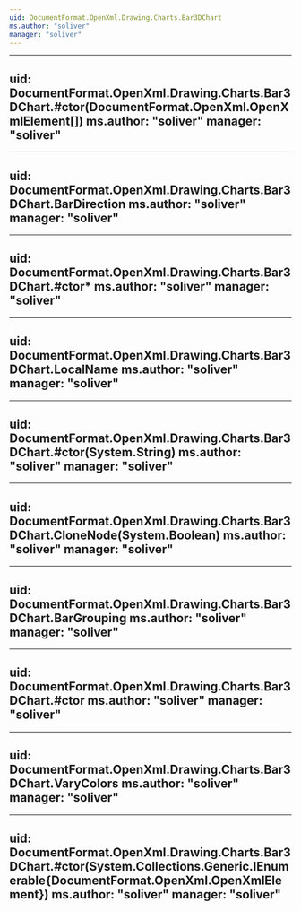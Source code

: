 ```yaml
---
uid: DocumentFormat.OpenXml.Drawing.Charts.Bar3DChart
ms.author: "soliver"
manager: "soliver"
---
```


---
uid: DocumentFormat.OpenXml.Drawing.Charts.Bar3DChart.#ctor(DocumentFormat.OpenXml.OpenXmlElement[])
ms.author: "soliver"
manager: "soliver"
---

---
uid: DocumentFormat.OpenXml.Drawing.Charts.Bar3DChart.BarDirection
ms.author: "soliver"
manager: "soliver"
---

---
uid: DocumentFormat.OpenXml.Drawing.Charts.Bar3DChart.#ctor*
ms.author: "soliver"
manager: "soliver"
---

---
uid: DocumentFormat.OpenXml.Drawing.Charts.Bar3DChart.LocalName
ms.author: "soliver"
manager: "soliver"
---

---
uid: DocumentFormat.OpenXml.Drawing.Charts.Bar3DChart.#ctor(System.String)
ms.author: "soliver"
manager: "soliver"
---

---
uid: DocumentFormat.OpenXml.Drawing.Charts.Bar3DChart.CloneNode(System.Boolean)
ms.author: "soliver"
manager: "soliver"
---

---
uid: DocumentFormat.OpenXml.Drawing.Charts.Bar3DChart.BarGrouping
ms.author: "soliver"
manager: "soliver"
---

---
uid: DocumentFormat.OpenXml.Drawing.Charts.Bar3DChart.#ctor
ms.author: "soliver"
manager: "soliver"
---

---
uid: DocumentFormat.OpenXml.Drawing.Charts.Bar3DChart.VaryColors
ms.author: "soliver"
manager: "soliver"
---

---
uid: DocumentFormat.OpenXml.Drawing.Charts.Bar3DChart.#ctor(System.Collections.Generic.IEnumerable{DocumentFormat.OpenXml.OpenXmlElement})
ms.author: "soliver"
manager: "soliver"
---

